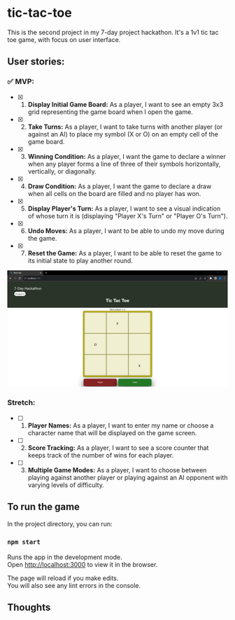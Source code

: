 # tic-tac-toe
This is the second project in my 7-day project hackathon. It's a 1v1 tic tac toe game, with focus on user interface.

## User stories:

### :white_check_mark: MVP:

- [x] 1. **Display Initial Game Board:** As a player, I want to see an empty 3x3 grid representing the game board when I open the game.

- [x] 2. **Take Turns:** As a player, I want to take turns with another player (or against an AI) to place my symbol (X or O) on an empty cell of the game board.

- [x] 3. **Winning Condition:** As a player, I want the game to declare a winner when any player forms a line of three of their symbols horizontally, vertically, or diagonally.

- [x] 4. **Draw Condition:** As a player, I want the game to declare a draw when all cells on the board are filled and no player has won.

- [x] 5. **Display Player's Turn:** As a player, I want to see a visual indication of whose turn it is (displaying "Player X's Turn" or "Player O's Turn").

- [x] 6. **Undo Moves:**
As a player, I want to be able to undo my move during the game.

- [x] 7. **Reset the Game:** As a player, I want to be able to reset the game to its initial state to play another round.

![The web interface of the game](image.png)

### Stretch:

- [ ] 1. **Player Names:** As a player, I want to enter my name or choose a character name that will be displayed on the game screen.

- [ ] 2. **Score Tracking:** As a player, I want to see a score counter that keeps track of the number of wins for each player.

- [ ] 3. **Multiple Game Modes:**
As a player, I want to choose between playing against another player or playing against an AI opponent with varying levels of difficulty.

## To run the game
In the project directory, you can run:

### `npm start`

Runs the app in the development mode.\
Open [http://localhost:3000](http://localhost:3000) to view it in the browser.

The page will reload if you make edits.\
You will also see any lint errors in the console.

## Thoughts